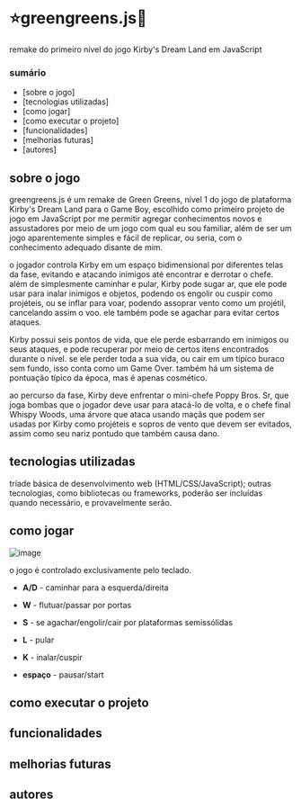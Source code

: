 # ⭐greengreens.js🌳
remake do primeiro nível do jogo Kirby's Dream Land em JavaScript

### sumário
- [sobre o jogo]
- [tecnologias utilizadas]
- [como jogar]
- [como executar o projeto]
- [funcionalidades]
- [melhorias futuras]
- [autores]

## sobre o jogo
greengreens.js é um remake de Green Greens, nível 1 do jogo de plataforma Kirby's Dream Land para o Game Boy, escolhido como primeiro projeto de jogo em JavaScript por me permitir agregar conhecimentos novos e assustadores por meio de um jogo com qual eu sou familiar, além de ser um jogo aparentemente simples e fácil de replicar, ou seria, com o conhecimento adequado disante de mim.

o jogador controla Kirby em um espaço bidimensional por diferentes telas da fase, evitando e atacando inimigos até encontrar e derrotar o chefe. além de simplesmente caminhar e pular, Kirby pode sugar ar, que ele pode usar para inalar inimigos e objetos, podendo os engolir ou cuspir como projéteis, ou se inflar para voar, podendo assoprar vento como um projétil, cancelando assim o voo. ele também pode se agachar para evitar certos ataques.

Kirby possui seis pontos de vida, que ele perde esbarrando em inimigos ou seus ataques, e pode recuperar por meio de certos itens encontrados durante o nível. se ele perder toda a sua vida, ou cair em um típico buraco sem fundo, isso conta como um Game Over. também há um sistema de pontuação típico da época, mas é apenas cosmético.

ao percurso da fase, Kirby deve enfrentar o mini-chefe Poppy Bros. Sr, que joga bombas que o jogador deve usar para atacá-lo de volta, e o chefe final Whispy Woods, uma árvore que ataca usando maçãs que podem ser usadas por Kirby como projéteis e sopros de vento que devem ser evitados, assim como seu nariz pontudo que também causa dano.

## tecnologias utilizadas
tríade básica de desenvolvimento web (HTML/CSS/JavaScript); outras tecnologias, como bibliotecas ou frameworks, poderão ser incluídas quando necessário, e provavelmente serão.

## como jogar
![image](https://github.com/user-attachments/assets/48a8407b-b6d6-4034-bbe4-2ddb951fee29)

o jogo é controlado exclusivamente pelo teclado.

- **A/D** - caminhar para a esquerda/direita
- **W** - flutuar/passar por portas
- **S** - se agachar/engolir/cair por plataformas semissólidas

- **L** - pular
- **K** - inalar/cuspir

- **espaço** - pausar/start

## como executar o projeto

## funcionalidades

## melhorias futuras

## autores
